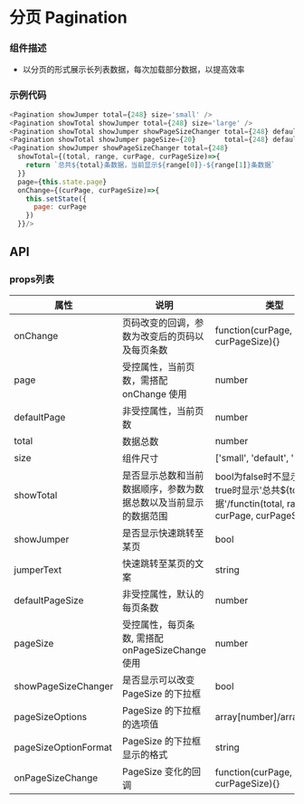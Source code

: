 # 分页 Pagination

### 组件描述
- 以分页的形式展示长列表数据，每次加载部分数据，以提高效率

### 示例代码

```js
<Pagination showJumper total={248} size='small' />
<Pagination showTotal showJumper total={248} size='large' />
<Pagination showTotal showJumper showPageSizeChanger total={248} defaultPage={4} />
<Pagination showTotal showJumper pageSize={20}       total={248} defaultPage={1} />
<Pagination showJumper showPageSizeChanger total={248}
  showTotal={(total, range, curPage, curPageSize)=>{
    return `总共${total}条数据，当前显示${range[0]}-${range[1]}条数据`
  }}
  page={this.state.page}
  onChange={(curPage, curPageSize)=>{
    this.setState({
      page: curPage
    })
  }}/>
```

## API

### props列表

属性 | 说明 | 类型 | 默认值
----|-----|------|------
| onChange | 页码改变的回调，参数为改变后的页码以及每页条数 | function(curPage, curPageSize){} |  |
| page | 受控属性，当前页数，需搭配 onChange 使用 | number |  |
| defaultPage | 非受控属性，当前页数 | number | 1 |
| total | 数据总数 | number | 0 |
| size | 组件尺寸 | ['small', 'default', 'large'] | 'default' |
| showTotal | 是否显示总数和当前数据顺序，参数为数据总数以及当前显示的数据范围 | bool为false时不显示，为true时显示'总共${total}条数据'/functin(total, range, curPage, curPageSize){} | false |
| showJumper | 是否显示快速跳转至某页 | bool | false |
| jumperText | 快速跳转至某页的文案 | string | '跳转至' |
| defaultPageSize | 非受控属性，默认的每页条数 | number | 10 |
| pageSize | 受控属性，每页条数, 需搭配 onPageSizeChange 使用 | number |  |
| showPageSizeChanger | 是否显示可以改变 PageSize 的下拉框 | bool | false |
| pageSizeOptions | PageSize 的下拉框的选项值 | array[number]/array[string] | [10, 30, 50] |
| pageSizeOptionFormat | PageSize 的下拉框显示的格式 | string | '${pageSize}条/页' |
| onPageSizeChange | PageSize 变化的回调 | function(curPage, curPageSize){} |  |

